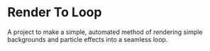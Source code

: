 # Render To Loop
A project to make a simple, automated method of rendering simple backgrounds and particle effects into a seamless loop.
